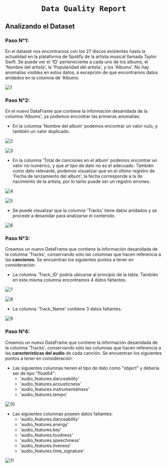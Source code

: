 # <h1 align="center">**`Data Quality Report`**</h1>

## Analizando el Dataset

### **Paso N°1:**

En el dataset nos encontramos con los 27 discos existentes hasta la actualidad en la plataforma de Spotify de la artista musical llamada Taylor Swift.
Se puede ver el 'ID' perteneciente a cada uno de los albums, el 'Nombre del artista', la 'Popularidad del artista', y los 'Albums'. No hay anomalías visibles en estos datos, a excepción de que encontramos datos anidados en la columna de 'Albums.

![1](Images/dataset.png)

### **Paso N°2:**

En el nuevo DataFrame que contiene la información desanidada de la columna 'Albums', ya podemos encontrar las primeras anomalías:
- En la columna 'Nombre del album' podemos encontrar un valor nulo, y también un valor duplicado.

![2](Images/data_albums_null.png)

![3](Images/data_albums_duplicate.png)

- En la columna 'Total de canciones en el album' podemos encontrar un valor no numérico, y que el tipo de dato no es el adecuado. También como dato relevante, podemos visualizar que en el último registro de 'Fecha de lanzamiento del album', la fecha corresponde a la de nacimiento de la artista, por lo tanto puede ser un registro erroneo.

![4](Images/data_albums_string.png)

![5](Images/data_albums_dtypes.png)

- Se puede visualizar que la columna 'Tracks' tiene datos anidados y se procede a desanidar para analizarse el contenido.

![6](Images/data_albums.png)

### **Paso N°3:**

Creamos un nuevo DataFrame que contiene la información desanidada de la columna 'Tracks', conservando sólo las columnas que hacen referencia a las **canciones**. Se encuentran los siguientes puntos a tener en consideración:
- La columna 'Track_ID' podría ubicarse al principio de la tabla. También en esta misma columna encontramos 4 datos faltantes.

![7](Images/data_tracks.png)

![8](Images/data_tracks_null.png)

- La columna 'Track_Name' contiene 3 datos faltantes.

![9](Images/data_tracks_null.png)

### **Paso N°4:**

Creamos un nuevo DataFrame que contiene la información desanidada de la columna 'Tracks', conservando sólo las columnas que hacen referencia a las **características del audio** de cada canción. Se encuentran los siguientes puntos a tener en consideración:

- Las siguientes columnas tienen el tipo de dato como "object" y debería ser de tipo "float64":
    * 'audio_features.danceability'
    * 'audio_features.acousticness'
    * 'audio_features.instrumentalness'
    * 'audio_features.tempo'

![10](Images/data_tracks_dtypes.png)

- Las siguientes columnas poseen datos faltantes:
    * 'audio_features.danceability'
    * 'audio_features.energy'
    * 'audio_features.key'
    * 'audio_features.loudness'
    * 'audio_features.speechiness'
    * 'audio_features.liveness'
    * 'audio_features.time_signature'

![11](Images/data_af_null.png)